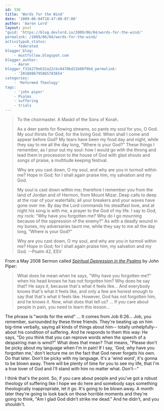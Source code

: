 ```yaml
---
id: 336
title: 'Words for the Wind'
date: '2009-06-04T18:47:00-07:00'
author: 'Aaron Lord'
layout: post
"guid: 'https://blog.devlord.io/2009/06/04/words-for-the-wind/'
permalink: /2009/06/04/words-for-the-wind/
activitypub_status:
    - federated
blogger_blog:
    - mustfollow.blogspot.com
blogger_author:
    - Aaron
blogger_f316279e632a22cbc8478bd21b80f9b4_permalink:
    - '2018886795865783654'
categories:
    - 'Reformed Theology'
tags:
    - 'john piper'
    - Psalms
    - suffering
    - trials
---
```


<blockquote>To the choirmaster. A Maskil of the Sons of Korah.

As a deer pants for flowing streams,
so pants my soul for you, O God.
My soul thirsts for God,
for the living God.
When shall I come and appear before God?
My tears have been my food
day and night,
while they say to me all the day long,
“Where is your God?”
These things I remember,
as I pour out my soul:
how I would go with the throng
and lead them in procession to the house of God
with glad shouts and songs of praise,
a multitude keeping festival.

Why are you cast down, O my soul,
and why are you in turmoil within me?
Hope in God; for I shall again praise him,
my salvation and my God.

My soul is cast down within me;
therefore I remember you
from the land of Jordan and of Hermon,
from Mount Mizar.
Deep calls to deep
at the roar of your waterfalls;
all your breakers and your waves
have gone over me.
By day the Lord commands his steadfast love,
and at night his song is with me,
a prayer to the God of my life.
I say to God, my rock:
“Why have you forgotten me?
Why do I go mourning
because of the oppression of the enemy?”
As with a deadly wound in my bones,
my adversaries taunt me,
while they say to me all the day long,
“Where is your God?”

Why are you cast down, O my soul,
and why are you in turmoil within me?
Hope in God; for I shall again praise him,
my salvation and my God.
--Psalm 42, ESV</blockquote>
From a May 2008 Sermon called <a style="font-style:italic;" href="http://www.desiringgod.org/ResourceLibrary/Sermons/ByDate/2008/2806/">Spiritual Depression in the Psalms</a> by John Piper:
<blockquote>What does he mean when he says, "Why have you forgotten me?" when his head knows he has not forgotten him? Why does he say that? He says it, because that's what it feels like... And everybody knows that's what it feels like, and only a few are honest enough to say that that's what it feels like. However, God has not forgotten him, and he knows it. Now, what does that tell us? ... If you care about people in pain, you need to learn this lesson...</blockquote>
The phrase is "words for the wind" ... It comes from Job 6:26... Job, you remember, surrounded by these three friends. They're beating up on him big-time verbally, saying all kinds of things about him-- totally unhelpfully--about his condition of suffering. And he responds to them this way: He says, "Do you think that you can reprove words when the speech of a despairing man is wind?" What does that mean? That means, "Please don't be picky about my language when I'm in pain! If I say, 'God, why have you forgotten me,' don't lecture me on the fact that God never forgets his own. Do that later. Don't be picky with my language. It's a 'wind word', it's gonna to be blown away. There will be plenty of time for you to see my life, that I'm a true lover of God and I'll stand with him no matter what. Don't--"

I think that's the point. So, if you care about people and you've got a robust theology of suffering like I hope we do here and somebody says something theologically inappropriate, let it go. It's going to be blown away. A month later they're going to look back on those horrible moments and they're going to think, "Am I glad God didn't strike me dead." And he didn't, and you shouldn't.
<div class="blogger-post-footer"><img alt="" width="1" height="1" /></div>